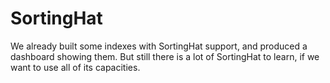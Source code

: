 # SortingHat

We already built some indexes with SortingHat support, and produced a dashboard showing them. But still there is a lot of SortingHat to learn, if we want to use all of its capacities.

